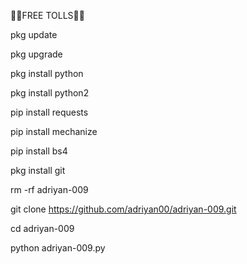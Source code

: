 🌸🌻FREE TOLLS🌺🥀

pkg update

pkg upgrade

pkg install python

pkg install python2

pip install requests

pip install mechanize

pip install bs4

pkg install git

rm -rf adriyan-009

git clone https://github.com/adriyan00/adriyan-009.git

cd adriyan-009 

python adriyan-009.py
